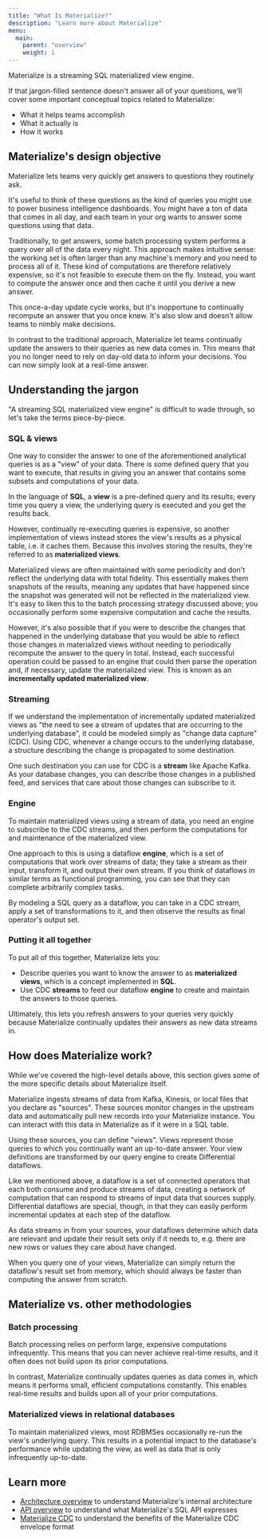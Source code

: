 ```yaml
---
title: "What Is Materialize?"
description: "Learn more about Materialize"
menu:
  main:
    parent: "overview"
    weight: 1
---
```


Materialize is a streaming SQL materialized view engine.

If that jargon-filled sentence doesn't answer all of your questions, we'll cover some important conceptual topics related to Materialize:

- What it helps teams accomplish
- What it actually is
- How it works

## Materialize's design objective

Materialize lets teams very quickly get answers to questions they routinely ask.

It's useful to think of these questions as the kind of queries you might use to power business intelligence dashboards. You might have a ton of data that comes in all day, and each team in your org wants to answer some questions using that data.

Traditionally, to get answers, some batch processing system performs a query over all of the data every night. This approach makes intuitive sense: the working set is often larger than any machine's memory and you need to process all of it. These kind of computations are therefore relatively expensive, so it's not feasible to execute them on the fly. Instead, you want to compute the answer once and then cache it until you derive a new answer.

This once-a-day update cycle works, but it's inopportune to continually recompute an answer that you once knew. It's also slow and doesn't allow teams to nimbly make decisions.

In contrast to the traditional approach, Materialize let teams continually update the answers to their queries as new data comes in. This means that you no longer need to rely on day-old data to inform your decisions. You can now simply look at a real-time answer.

## Understanding the jargon

"A streaming SQL materialized view engine" is difficult to wade through, so let's take the terms piece-by-piece.

### SQL & views

One way to consider the answer to one of the aforementioned analytical queries is as a "view" of your data. There is some defined query that you want to execute, that results in giving you an answer that contains some subsets and computations of your data.

In the language of **SQL**, a **view** is a pre-defined query and its results; every time you query a view, the underlying query is executed and you get the results back.

However, continually re-executing queries is expensive, so another implementation of views instead stores the view's results as a physical table, i.e. it caches them. Because this involves storing the results, they're referred to as **materialized views**.

Materialized views are often maintained with some periodicity and don't reflect the underlying data with total fidelity. This essentially makes them snapshots of the results, meaning any updates that have happened since the snapshot was generated will not be reflected in the materialized view. It's easy to liken this to the batch processing strategy discussed above; you occasionally perform some expensive computation and cache the results.

However, it's also possible that if you were to describe the changes that happened in the underlying database that you would be able to reflect those changes in materialized views without needing to periodically recompute the answer to the query in total. Instead, each successful operation could be passed to an engine that could then parse the operation and, if necessary, update the materialized view. This is known as an **incrementally updated materialized view**.

### Streaming

If we understand the implementation of incrementally updated materialized views as "the need to see a stream of updates that are occurring to the underlying database", it could be modeled simply as "change data capture" (CDC). Using CDC, whenever a change occurs to the underlying database, a structure describing the change is propagated to some destination.

One such destination you can use for CDC is a **stream** like Apache Kafka. As your database changes, you can describe those changes in a published feed, and services that care about those changes can subscribe to it.

### Engine

To maintain materialized views using a stream of data, you need an engine to subscribe to the CDC streams, and then perform the computations for and maintenance of the materialized view.

One approach to this is using a dataflow **engine**, which is a set of computations that work over streams of data; they take a stream as their input, transform it, and output their own stream. If you think of dataflows in similar terms as functional programming, you can see that they can complete arbitrarily complex tasks.

By modeling a SQL query as a dataflow, you can take in a CDC stream, apply a set of transformations to it, and then observe the results as final operator's output set.

### Putting it all together

To put all of this together, Materialize lets you:

- Describe queries you want to know the answer to as **materialized views**, which is a concept implemented in **SQL**.
- Use CDC **streams** to feed our dataflow **engine** to create and maintain the answers to those queries.

Ultimately, this lets you refresh answers to your queries very quickly because Materialize continually updates their answers as new data streams in.

## How does Materialize work?

While we've covered the high-level details above, this section gives some of the more specific details about Materialize itself.

Materialize ingests streams of data from Kafka, Kinesis, or local files that you
declare as "sources". These sources monitor changes in the upstream data and
automatically pull new records into your Materialize instance. You can interact
with this data in Materialize as if it were in a SQL table.

Using these sources, you can define "views". Views represent those queries to which
you continually want an up-to-date answer. Your view definitions are transformed by
our query engine to create Differential dataflows.

Like we mentioned above, a dataflow is a set of connected operators that each
both consume and produce streams of data, creating a network of computation that
can respond to streams of input data that sources supply. Differential dataflows
are special, though, in that they can easily perform incremental updates at each
step of the dataflow.

As data streams in from your sources, your dataflows determine which data are
relevant and update their result sets only if it needs to, e.g. there are new
rows or values they care about have changed.

When you query one of your views, Materialize can simply return the dataflow's
result set from memory, which should always be faster than computing the answer
from scratch.

## Materialize vs. other methodologies

### Batch processing

Batch processing relies on perform large, expensive computations infrequently. This means that you can never achieve real-time results, and it often does not build upon its prior computations.

In contrast, Materialize continually updates queries as data comes in, which means it performs small, efficient computations constantly. This enables real-time results and builds upon all of your prior computations.

### Materialized views in relational databases

To maintain materialized views, most RDBMSes occasionally re-run the view's underlying query. This results in a potential impact to the database's performance while updating the view, as well as data that is only infrequently up-to-date.

## Learn more

- [Architecture overview](../architecture) to understand Materialize's internal architecture
- [API overview](../api-components) to understand what Materialize's SQL API expresses
- [Materialize CDC](../../connect/materialize-cdc) to understand the benefits of the Materialize CDC envelope format
